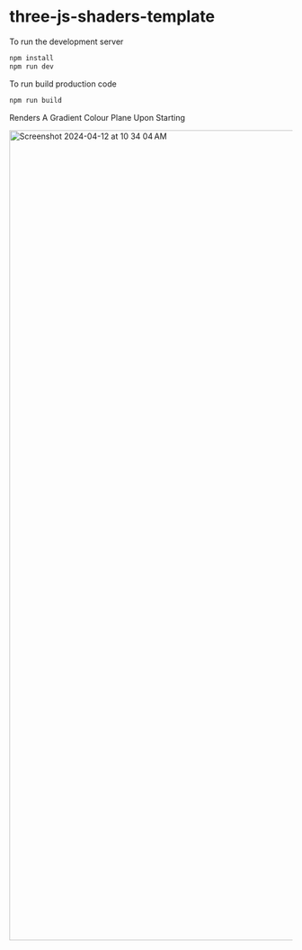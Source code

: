 # three-js-shaders-template

To run the development server
```bash
npm install
npm run dev
```

To run build production code 
```bash
npm run build
```

Renders A Gradient Colour Plane Upon Starting

<img width="1438" alt="Screenshot 2024-04-12 at 10 34 04 AM" src="https://github.com/SahilK-027/threejs-shaders-template/assets/104154041/a60c6545-f128-4556-a834-d2486d76b360">
